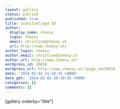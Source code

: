 ```yaml
---
layout: gallery
status: publish
published: true
title: Schnitzeljagd 50
author:
  display_name: cheesy
  login: cheesy
  email: christine@cheesy.at
  url: http://www.cheesy.at/
author_login: cheesy
author_email: christine@cheesy.at
author_url: http://www.cheesy.at/
wordpress_id: 20658
wordpress_url: http://www.cheesy.at/?page_id=20658
date: '2014-02-02 21:10:35 +0000'
date_gmt: '2014-02-02 20:10:35 +0000'
categories: []
comments: []
---
```

[gallery orderby="title"]
